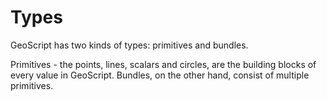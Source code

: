 # Types

GeoScript has two kinds of types: primitives and bundles.

Primitives - the points, lines, scalars and circles, are the building blocks of every value in GeoScript. Bundles, on the other hand, consist of multiple primitives.